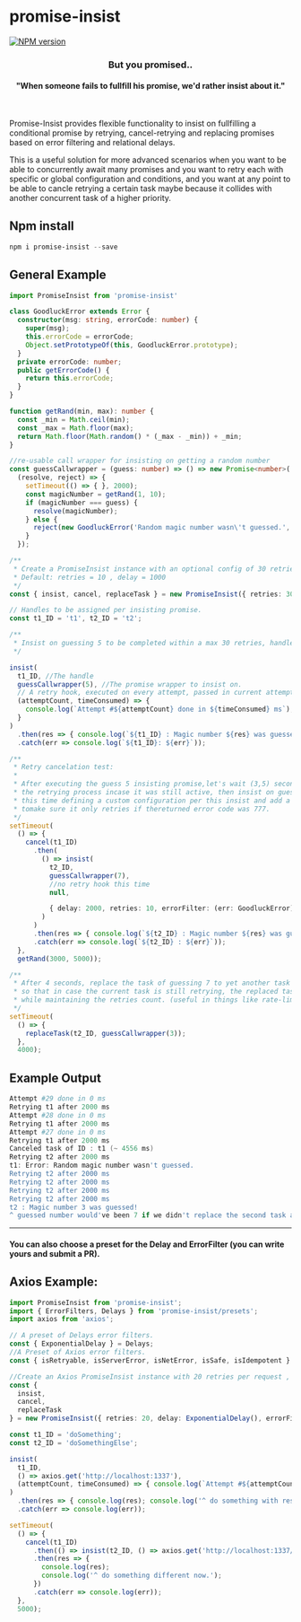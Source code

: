 # promise-insist
[![NPM version](https://badge.fury.io/js/promise-insist.svg)](https://www.npmjs.com/package/promise-insist)
  <h3 align="center">But you promised..</h3>
  <h4 align="center">"When someone fails to fullfill his promise, we'd rather insist about it."</h3>
 <br/>

Promise-Insist provides flexible functionality to insist on fullfilling a conditional promise by retrying, cancel-retrying and replacing promises based on error filtering and relational delays.

This is a useful solution for more advanced scenarios when you want to be able to concurrently await many promises and you want to retry each with specific or global configuration and conditions, and you want at any point to be able to cancle retrying a certain task maybe because it collides with another concurrent task of a higher priority.

## Npm install
```powershell
npm i promise-insist --save
```

## General Example
```typescript
import PromiseInsist from 'promise-insist'

class GoodluckError extends Error {
  constructor(msg: string, errorCode: number) {
    super(msg);
    this.errorCode = errorCode;
    Object.setPrototypeOf(this, GoodluckError.prototype);
  }
  private errorCode: number;
  public getErrorCode() {
    return this.errorCode;
  }
}

function getRand(min, max): number {
  const _min = Math.ceil(min);
  const _max = Math.floor(max);
  return Math.floor(Math.random() * (_max - _min)) + _min;
}

//re-usable call wrapper for insisting on getting a random number
const guessCallwrapper = (guess: number) => () => new Promise<number>(
  (resolve, reject) => {
    setTimeout(() => { }, 2000);
    const magicNumber = getRand(1, 10);
    if (magicNumber === guess) {
      resolve(magicNumber);
    } else {
      reject(new GoodluckError('Random magic number wasn\'t guessed.', 777));
    }
  });

/**
 * Create a PromiseInsist instance with an optional config of 30 retries and a static delay of 2000.
 * Default: retries = 10 , delay = 1000
 */
const { insist, cancel, replaceTask } = new PromiseInsist({ retries: 30, delay: 2000 });

// Handles to be assigned per insisting promise.
const t1_ID = 't1', t2_ID = 't2';

/**
 * Insist on guessing 5 to be completed within a max 30 retries, handle error if it still fails after that..
 */

insist(
  t1_ID, //The handle
  guessCallwrapper(5), //The promise wrapper to insist on.
  // A retry hook, executed on every attempt, passed in current attempt count and time consumed by the last retry
  (attemptCount, timeConsumed) => {
    console.log(`Attempt #${attemptCount} done in ${timeConsumed} ms`);
  }
)
  .then(res => { console.log(`${t1_ID} : Magic number ${res} was guessed!`); })
  .catch(err => console.log(`${t1_ID}: ${err}`));

/**
 * Retry cancelation test:
 *
 * After executing the guess 5 insisting promise,let's wait (3,5) seconds, then cancel
 * the retrying process incase it was still active, then insist on guessing another number: 7
 * this time defining a custom configuration per this insist and add a whitelisting error filter
 * tomake sure it only retries if thereturned error code was 777.
 */
setTimeout(
  () => {
    cancel(t1_ID)
      .then(
        () => insist(
          t2_ID,
          guessCallwrapper(7),
          //no retry hook this time
          null,

          { delay: 2000, retries: 10, errorFilter: (err: GoodluckError) => err.getErrorCode() === 777 }
        )
      )
      .then(res => { console.log(`${t2_ID} : Magic number ${res} was guessed!`); })
      .catch(err => console.log(`${t2_ID} : ${err}`));
  },
  getRand(3000, 5000));

/**
 * After 4 seconds, replace the task of guessing 7 to yet another task of guessing 3
 * so that in case the current task is still retrying, the replaced task will be swapped
 * while maintaining the retries count. (useful in things like rate-limits etc.)
 */
setTimeout(
  () => {
    replaceTask(t2_ID, guessCallwrapper(3));
  },
  4000);
```
## Example Output

```powershell
Attempt #29 done in 0 ms
Retrying t1 after 2000 ms
Attempt #28 done in 0 ms
Retrying t1 after 2000 ms
Attempt #27 done in 0 ms
Retrying t1 after 2000 ms
Canceled task of ID : t1 (~ 4556 ms)
Retrying t2 after 2000 ms
t1: Error: Random magic number wasn't guessed.
Retrying t2 after 2000 ms
Retrying t2 after 2000 ms
Retrying t2 after 2000 ms
Retrying t2 after 2000 ms
t2 : Magic number 3 was guessed!
^ guessed number would've been 7 if we didn't replace the second task again.
```
___
#### You can also choose a preset for the **Delay** and **ErrorFilter** (you can write yours and submit a PR).
## Axios Example:
```typescript
import PromiseInsist from 'promise-insist';
import { ErrorFilters, Delays } from 'promise-insist/presets';
import axios from 'axios';

// A preset of Delays error filters.
const { ExponentialDelay } = Delays;
//A Preset of Axios error filters.
const { isRetryable, isServerError, isNetError, isSafe, isIdempotent } = ErrorFilters.AxiosErrorFilters;

//Create an Axios PromiseInsist instance with 20 retries per request , exponential delay and only retry if error is a server error.
const {
  insist,
  cancel,
  replaceTask
} = new PromiseInsist({ retries: 20, delay: ExponentialDelay(), errorFilter: isRetryable });

const t1_ID = 'doSomething';
const t2_ID = 'doSomethingElse';

insist(
  t1_ID,
  () => axios.get('http://localhost:1337'),
  (attemptCount, timeConsumed) => { console.log(`Attempt #${attemptCount} done in ${timeConsumed} ms`); }
)
  .then(res => { console.log(res); console.log('^ do something with response.'); })
  .catch(err => console.log(err));

setTimeout(
  () => {
    cancel(t1_ID)
      .then(() => insist(t2_ID, () => axios.get('http://localhost:1337/important2')))
      .then(res => {
        console.log(res);
        console.log('^ do something different now.');
      })
      .catch(err => console.log(err));
  },
  5000);




```


